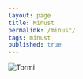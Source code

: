 ```yaml
---
layout: page
title: Minust
permalink: /minust/
tags: minust
published: true
---
```


![Tormi]({{site.baseurl}}//tormi.jpg)
